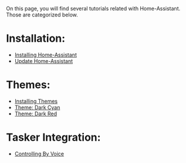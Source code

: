 On this page, you will find several tutorials related with Home-Assistant.
Those are categorized below.

# Installation:
- [Installing Home-Assistant](installation/installation_process.md)
- [Update Home-Assistant](installation/updating.md)

# Themes:
- [Installing Themes](installation/install_themes.md)
- [Theme: Dark Cyan](themes/darkcyan.md)
- [Theme: Dark Red](themes/darkred.md)

# Tasker Integration:
- [Controlling By Voice](tasker_integration/voice_commands.md)

